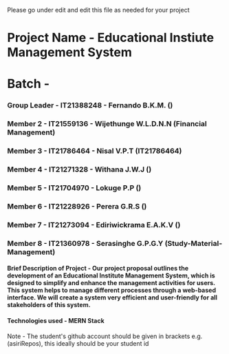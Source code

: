 Please go under edit and edit this file as needed for your project

# Project Name - Educational Instiute Management System
# Batch - 
### Group Leader - IT21388248 - Fernando B.K.M. ()
### Member 2 - IT21559136 - Wijethunge W.L.D.N.N (Financial Management)
### Member 3 - IT21786464 - Nisal V.P.T (IT21786464)
### Member 4 - IT21271328 - Withana J.W.J ()
### Member 5 - IT21704970 - Lokuge P.P ()
### Member 6 - IT21228926 - Perera G.R.S ()
### Member 7 - IT21273094 - Ediriwickrama E.A.K.V ()
### Member 8 - IT21360978 - Serasinghe G.P.G.Y (Study-Material-Management)

#### Brief Description of Project - Our project proposal outlines the development of an Educational Institute Management System, which is designed to simplify and enhance the management activities for users. This system helps to manage different processes through a web-based interface. We will create a system very efficient and user-friendly for all stakeholders of this system.

#### Technologies used - MERN Stack

Note - The student's github account should be given in brackets e.g. (asiriRepos), this ideally should be your student id 

